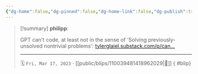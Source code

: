 ```yaml
---
{"dg-home":false,"dg-pinned":false,"dg-home-link":false,"dg-publish":true,"type":"blip","disabled rules":["yaml-title","yaml-title-alias","file-name-heading"],"title":"philipp on mastodon @ 2023-03-17","created-date":"2023-03-17T16:07:15","id":110039481418962030,"updated-date":"2025-05-02T08:50:43","dg-path":"blips/110039481418962029.md","permalink":"/blips/110039481418962029/","dgPassFrontmatter":true}
---
```


> [!summary] **philipp**:
>
> GPT can't code, at least not in the sense of 'Solving previously-unsolved nontrivial problems': [tylerglaiel.substack.com/p/can…](https://tylerglaiel.substack.com/p/can-gpt-4-actually-write-code)
> - - -
>
> 🗓️ `Fri, Mar 17, 2023` · [[public/blips/110039481418962029\|🔗]]
{ #blip}

